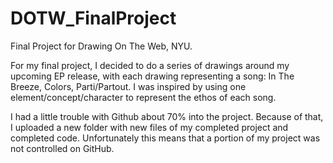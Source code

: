 # DOTW_FinalProject
Final Project for Drawing On The Web, NYU.

For my final project, I decided to do a series of drawings around my upcoming EP release, with each drawing representing a song: In The Breeze, Colors, Parti/Partout. I was inspired by using one element/concept/character to represent the ethos of each song.

I had a little trouble with Github about 70% into the project. Because of that, I uploaded a new folder with new files of my completed project and completed code. Unfortunately this means that a portion of my project was not controlled on GitHub.
